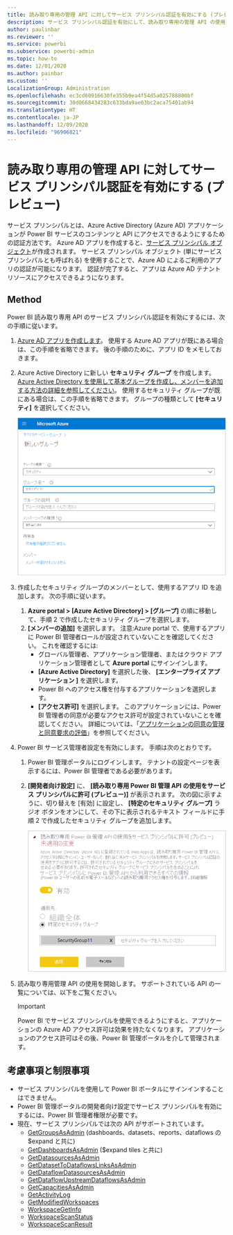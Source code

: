 ```yaml
---
title: 読み取り専用の管理 API に対してサービス プリンシパル認証を有効にする (プレビュー)
description: サービス プリンシパル認証を有効にして、読み取り専用の管理 API の使用を許可する方法について説明します。
author: paulinbar
ms.reviewer: ''
ms.service: powerbi
ms.subservice: powerbi-admin
ms.topic: how-to
ms.date: 12/01/2020
ms.author: painbar
ms.custom: ''
LocalizationGroup: Administration
ms.openlocfilehash: ec3cd60916630fe355b9ea4f54d5a025788800bf
ms.sourcegitcommit: 30d0668434283c633bda9ae03bc2aca75401ab94
ms.translationtype: HT
ms.contentlocale: ja-JP
ms.lasthandoff: 12/09/2020
ms.locfileid: "96906821"
---
```

# <a name="enable-service-principal-authentication-for-read-only-admin-apis-preview"></a>読み取り専用の管理 API に対してサービス プリンシパル認証を有効にする (プレビュー)

サービス プリンシパルとは、Azure Active Directory (Azure AD) アプリケーションが Power BI サービスのコンテンツと API にアクセスできるようにするための認証方法です。
Azure AD アプリを作成すると、[サービス プリンシパル オブジェクト](https://docs.microsoft.com/azure/active-directory/develop/app-objects-and-service-principals#service-principal-object)が作成されます。 サービス プリンシパル オブジェクト (単にサービス プリンシパルとも呼ばれる) を使用することで、Azure AD によるご利用のアプリの認証が可能になります。 認証が完了すると、アプリは Azure AD テナント リソースにアクセスできるようになります。

## <a name="method"></a>Method

Power BI 読み取り専用 API のサービス プリンシパル認証を有効にするには、次の手順に従います。

1. [Azure AD アプリを作成します](https://docs.microsoft.com/azure/active-directory/develop/howto-create-service-principal-portal)。 使用する Azure AD アプリが既にある場合は、この手順を省略できます。 後の手順のために、アプリ ID をメモしておきます。 
2. Azure Active Directory に新しい **セキュリティ グループ** を作成します。 [Azure Active Directory を使用して基本グループを作成し、メンバーを追加する方法の詳細を参照してください](https://docs.microsoft.com/azure/active-directory/fundamentals/active-directory-groups-create-azure-portal)。 使用するセキュリティ グループが既にある場合は、この手順を省略できます。
    グループの種類として **[セキュリティ]** を選択してください。

    ![Azure portal の新しいグループの作成ダイアログのスクリーンショット。](media/read-only-apis-service-principal-auth/azure-portal-new-group-dialog.png)

3. 作成したセキュリティ グループのメンバーとして、使用するアプリ ID を追加します。 次の手順に従います。
    1. **Azure portal > [Azure Active Directory] > [グループ]** の順に移動して、手順 2 で作成したセキュリティ グループを選択します。
    1. **[メンバーの追加]** を選択します。
    注意:Azure portal で、使用するアプリに Power BI 管理者ロールが設定されていないことを確認してください。 これを確認するには: 
       * グローバル管理者、アプリケーション管理者、またはクラウド アプリケーション管理者として **Azure portal** にサインインします。 
        * **[Azure Active Directory]** を選択した後、 **[エンタープライズ アプリケーション ]** を選択します。 
        * Power BI へのアクセス権を付与するアプリケーションを選択します。 
        * **[アクセス許可]** を選択します。 このアプリケーションには、Power BI 管理者の同意が必要なアクセス許可が設定されていないことを確認してください。 詳細については、「[アプリケーションの同意の管理と同意要求の評価](https://docs.microsoft.com/azure/active-directory/manage-apps/manage-consent-requests)」を参照してください。 
4. Power BI サービス管理者設定を有効にします。 手順は次のとおりです。
    1. Power BI 管理ポータルにログインします。 テナントの設定ページを表示するには、Power BI 管理者である必要があります。
    1. **[開発者向け設定]** に、 **[読み取り専用 Power BI 管理 API の使用をサービス プリンシパルに許可 (プレビュー)]** が表示されます。 次の図に示すように、切り替えを [有効] に設定し、 **[特定のセキュリティ グループ]** ラジオ ボタンをオンにして、その下に表示されるテキスト フィールドに手順 2 で作成したセキュリティ グループを追加します。

        ![サービス プリンシパルのテナント設定を許可するスクリーンショット。](media/read-only-apis-service-principal-auth/allow-service-principals-tenant-setting.png)

 5. 読み取り専用管理 API の使用を開始します。 サポートされている API の一覧については、以下をご覧ください。

    >[!IMPORTANT]
    >Power BI でサービス プリンシパルを使用できるようにすると、アプリケーションの Azure AD アクセス許可は効果を持たなくなります。 アプリケーションのアクセス許可はその後、Power BI 管理ポータルを介して管理されます。

## <a name="considerations-and-limitations"></a>考慮事項と制限事項
* サービス プリンシパルを使用して Power BI ポータルにサインインすることはできません。
* Power BI 管理ポータルの開発者向け設定でサービス プリンシパルを有効にするには、Power BI 管理者権限が必要です。
* 現在、サービス プリンシパルでは次の API がサポートされています。
    * [GetGroupsAsAdmin](https://docs.microsoft.com/rest/api/power-bi/admin/groups_getgroupsasadmin) (dashboards、datasets、reports、dataflows の $expand と共に) 
    * [GetDashboardsAsAdmin](https://docs.microsoft.com/rest/api/power-bi/admin/dashboards_getdashboardsasadmin) ($expand tiles と共に)
    * [GetDatasourcesAsAdmin](https://docs.microsoft.com/rest/api/power-bi/admin/datasets_getdatasourcesasadmin) 
    * [GetDatasetToDataflowsLinksAsAdmin](https://docs.microsoft.com/rest/api/power-bi/admin/datasets_getdatasettodataflowslinksingroupasadmin)
    * [GetDataflowDatasourcesAsAdmin](https://docs.microsoft.com/rest/api/power-bi/admin/dataflows_getdataflowdatasourcesasadmin) 
    * [GetDataflowUpstreamDataflowsAsAdmin](https://docs.microsoft.com/rest/api/power-bi/admin/dataflows_getupstreamdataflowsingroupasadmin) 
    * [GetCapacitiesAsAdmin](https://docs.microsoft.com/rest/api/power-bi/admin/getcapacitiesasadmin)
    * [GetActivityLog](https://docs.microsoft.com/rest/api/power-bi/admin/getactivityevents)
    * [GetModifiedWorkspaces](https://docs.microsoft.com/rest/api/power-bi/admin/workspaceinfo_getmodifiedworkspaces)
    * [WorkspaceGetInfo](https://docs.microsoft.com/rest/api/power-bi/admin/workspaceinfo_postworkspaceinfo)
    * [WorkspaceScanStatus](https://docs.microsoft.com/rest/api/power-bi/admin/workspaceinfo_getscanstatus)
    * [WorkspaceScanResult](https://docs.microsoft.com/rest/api/power-bi/admin/workspaceinfo_getscanresult)
